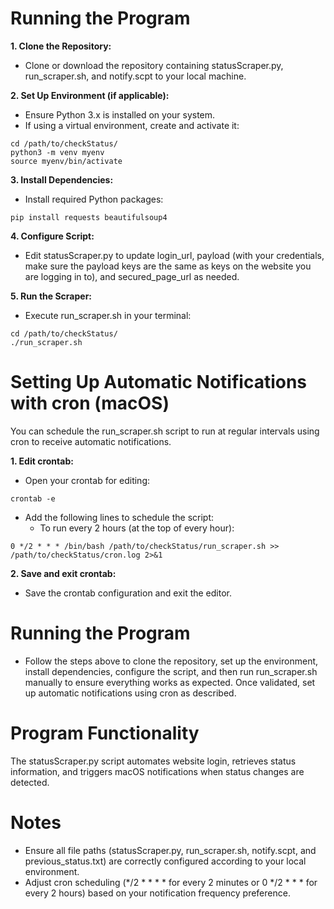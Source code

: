 # Running the Program
**1. Clone the Repository:**
-  Clone or download the repository containing statusScraper.py, run_scraper.sh, and notify.scpt to your local machine.

**2. Set Up Environment (if applicable):**
- Ensure Python 3.x is installed on your system.
- If using a virtual environment, create and activate it:
```
cd /path/to/checkStatus/
python3 -m venv myenv
source myenv/bin/activate
```
**3. Install Dependencies:**
-  Install required Python packages:
```
pip install requests beautifulsoup4
```
**4. Configure Script:**
  - Edit statusScraper.py to update login_url, payload (with your credentials, make sure the payload keys are the same as keys on the website you are logging in to), and secured_page_url as needed.

**5. Run the Scraper:**
  - Execute run_scraper.sh in your terminal:
```
cd /path/to/checkStatus/
./run_scraper.sh
```

# Setting Up Automatic Notifications with cron (macOS)
You can schedule the run_scraper.sh script to run at regular intervals using cron to receive automatic notifications.

**1. Edit crontab:**
  - Open your crontab for editing:
```
crontab -e
```
  - Add the following lines to schedule the script:
    - To run every 2 hours (at the top of every hour):
```
0 */2 * * * /bin/bash /path/to/checkStatus/run_scraper.sh >> /path/to/checkStatus/cron.log 2>&1
```
**2. Save and exit crontab:**
  - Save the crontab configuration and exit the editor.
# Running the Program
- Follow the steps above to clone the repository, set up the environment, install dependencies, configure the script, and then run run_scraper.sh manually to ensure everything works as expected. Once validated, set up automatic notifications using cron as described.

# Program Functionality
The statusScraper.py script automates website login, retrieves status information, and triggers macOS notifications when status changes are detected.

# Notes
- Ensure all file paths (statusScraper.py, run_scraper.sh, notify.scpt, and previous_status.txt) are correctly configured according to your local environment.
- Adjust cron scheduling (*/2 * * * * for every 2 minutes or 0 */2 * * * for every 2 hours) based on your notification frequency preference.
